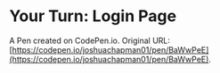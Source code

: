 # Your Turn: Login Page

A Pen created on CodePen.io. Original URL: [https://codepen.io/joshuachapman01/pen/BaWwPeE](https://codepen.io/joshuachapman01/pen/BaWwPeE).

